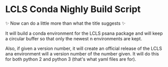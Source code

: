 # LCLS Conda Nighly Build Script
&#10024; Now can do a little more than what the title suggests &#10024;

It will build a conda environment for the LCLS psana package and will keep a circular buffer so that only the newest n environments are kept.

Also, if given a version number, it will create an official release of the LCLS ana environment will a version number of the number given. It will do this for both python 2 and python 3 (that's what yaml files are for).
